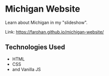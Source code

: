 # Michigan Website

Learn about Michigan in my "slideshow". 

Link: https://farohan.github.io/michigan-website/

## Technologies Used

 - HTML
 - CSS
 - and Vanilla JS
